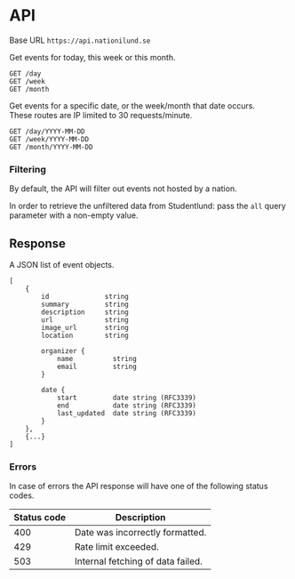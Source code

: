 # API

Base URL `https://api.nationilund.se`

Get events for today, this week or this month.

    GET /day
    GET /week
    GET /month

Get events for a specific date, or the week/month that date occurs.  
These routes are IP limited to 30 requests/minute.

    GET /day/YYYY-MM-DD
    GET /week/YYYY-MM-DD
    GET /month/YYYY-MM-DD

### Filtering

By default, the API will filter out events not hosted by a nation.

In order to retrieve the unfiltered data from Studentlund: pass the `all` query parameter with a non-empty value.

## Response
A JSON list of event objects.

    [
        {
            id              string
            summary         string
            description     string
            url             string
            image_url       string
            location        string

            organizer {
                name          string
                email         string
            }

            date {
                start         date string (RFC3339)
                end           date string (RFC3339)
                last_updated  date string (RFC3339)
            }
        },
        {...}
    ]

### Errors

In case of errors the API response will have one of the following status codes.

| Status code | Description                       |
| ----------- | --------------------------------- |
| 400         | Date was incorrectly formatted.   |
| 429         | Rate limit exceeded.              |
| 503         | Internal fetching of data failed. |
